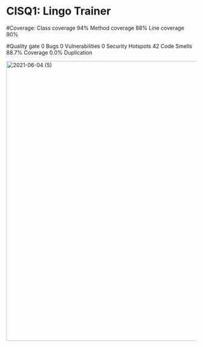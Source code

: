 # CISQ1: Lingo Trainer

#Coverage:
Class coverage 94%
Method coverage 88%
Line coverage 90%

#Quality gate
0 Bugs
0 Vulnerabilities
0 Security Hotspots
42 Code Smells
88.7% Coverage
0.0% Duplication

<img width="739" alt="2021-06-04 (5)" src="https://user-images.githubusercontent.com/60775638/120809396-4ae97e00-c54a-11eb-951b-bdc8cffede9f.png">
